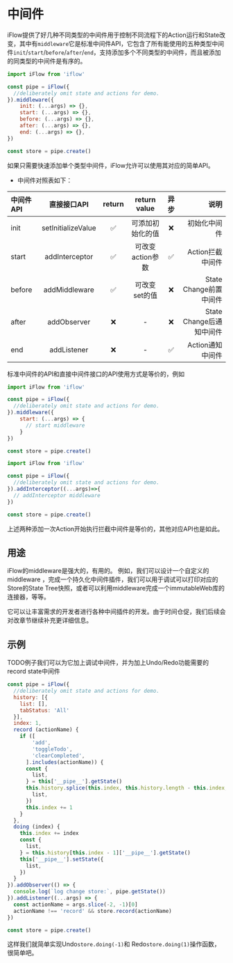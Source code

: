 # 中间件

iFlow提供了好几种不同类型的中间件用于控制不同流程下的Action运行和State改变，其中有`middleware`它是标准中间件API，它包含了所有能使用的五种类型中间件`init`/`start`/`before`/`after`/`end`，支持添加多个不同类型的中间件，而且被添加的同类型的中间件是有序的。

```javascript
import iFlow from 'iflow'

const pipe = iFlow({
  //deliberately omit state and actions for demo.
}).middleware({
    init: (...args) => {},
    start: (...args) => {},
    before: (...args) => {},
    after: (...args) => {},
    end: (...args) => {},
})

const store = pipe.create()
```

如果只需要快速添加单个类型中间件，iFlow允许可以使用其对应的简单API。

* 中间件对照表如下： 

| 中间件API    | 直接接口API          | return | return value       | 异步  | 说明                       |
| :---------- | :-----------------: | :----: | :----------------: | :---: | ------------------------: | 
| init        | setInitializeValue  | ✅     | 可添加初始化的值     | ❌     | 初始化中间件                |
| start       | addInterceptor      | ✅     | 可改变action参数  | ✅     | Action拦截中间件           |
| before      | addMiddleware       | ✅     | 可改变set的值       | ❌     | State Change前置中间件     |
| after       | addObserver         | ❌     | -                  | ❌     | State Change后通知中间件   | 
| end         | addListener         | ❌     | -                  | ✅     | Action通知中间件           |

标准中间件的API和直接中间件接口的API使用方式是等价的，例如

```javascript
import iFlow from 'iflow'

const pipe = iFlow({
  //deliberately omit state and actions for demo.
}).middleware({
    start: (...args) => {
      // start middleware
    }
})

const store = pipe.create()
```

```javascript
import iFlow from 'iflow'

const pipe = iFlow({
  //deliberately omit state and actions for demo.
}).addInterceptor((...args)=>{
  // addInterceptor middleware
})

const store = pipe.create()
```

上述两种添加一次Action开始执行拦截中间件是等价的，其他对应API也是如此。

## 用途
iFlow的middleware是强大的，有用的。
例如，我们可以设计一个自定义的middleware ，完成一个持久化中间件插件，我们可以用于调试可以打印对应的Store的State Tree快照，或者可以利用middleware完成一个immutableWeb库的连接器，等等。

它可以让丰富需求的开发者进行各种中间插件的开发。由于时间仓促，我们后续会对改章节继续补充更详细信息。

## 示例
TODO例子我们可以为它加上调试中间件，并为加上Undo/Redo功能需要的record state中间件
```javascript
const pipe = iFlow({
  //deliberately omit state and actions for demo.
  history: [{
    list: [],
    tabStatus: 'All'
  }],
  index: 1,
  record (actionName) {
    if ([
        'add',
        'toggleTodo',
        'clearCompleted',
      ].includes(actionName)) {
      const {
        list,
      } = this['__pipe__'].getState()
      this.history.splice(this.index, this.history.length - this.index, {
        list,
      })
      this.index += 1
    }
  },
  doing (index) {
    this.index += index
    const {
      list,
    } = this.history[this.index - 1]['__pipe__'].getState()
    this['__pipe__'].setState({
      list,
    })
  }
}).addObserver(() => {
  console.log(`log change store:`, pipe.getState())
}).addListener((...args) => {
  const actionName = args.slice(-2, -1)[0]
  actionName !== 'record' && store.record(actionName)
})

const store = pipe.create()
```
这样我们就简单实现Undo`store.doing(-1)`和 Redo`store.doing(1)`操作函数，很简单吧。